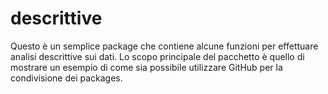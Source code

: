 # descrittive
Questo è un semplice package che contiene alcune funzioni per effettuare analisi descrittive sui dati.
Lo scopo principale del pacchetto è quello di mostrare un esempio di come sia possibile utilizzare GitHub per la condivisione dei packages.
